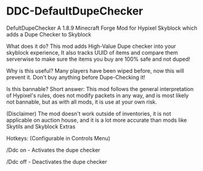 # DDC-DefaultDupeChecker

DefultDupeChecker A 1.8.9 Minecraft Forge Mod for Hypixel Skyblock which adds a Dupe Checker to Skyblock

What does it do? This mod adds High-Value Dupe checker into your skyblock experience, It also tracks UUID of items and compare them serverwise to make sure the items you buy are 100% safe and not duped!

Why is this useful? Many players have been wiped before, now this will prevent it. Don't buy anything before Dupe-Checking it!

Is this bannable? Short answer: This mod follows the general interpretation of Hypixel's rules, does not modify packets in any way, and is most likely not bannable, but as with all mods, it is use at your own risk.

(Disclaimer) The mod doesn't work outside of inventories, it is not applicable on auction house, and it is a lot more accurate than mods like Skytils and Skyblock Extras

Hotkeys: (Configurable in Controls Menu)

/Ddc on - Activates the dupe checker

/Ddc off - Deactivates the dupe checker

